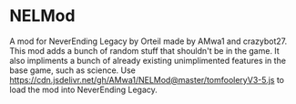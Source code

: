 # NELMod
A mod for NeverEnding Legacy by Orteil made by AMwa1 and crazybot27. This mod adds a bunch of random stuff that shouldn't be in the game. It also impliments a bunch of already existing unimplimented features in the base game, such as science.
Use https://cdn.jsdelivr.net/gh/AMwa1/NELMod@master/tomfooleryV3-5.js to load the mod into NeverEnding Legacy.
